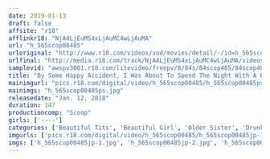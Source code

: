```yaml
---
date: 2019-01-13
draft: false
affsite: "r18"
afflinkr18: "NjA4LjEuMS4xLjAuMC4wLjAuMA"
url: "h_565scop00485"
urloriginal: "http://www.r18.com/videos/vod/movies/detail/-/id=h_565scop00485"
urlfinal: "http://media.r18.com/track/NjA4LjEuMS4xLjAuMC4wLjAuMA/videos/vod/movies/detail/-/id=h_565scop00485"
samplevid: "awspv3001.r18.com/litevideo/freepv/8/84s/84scop485/84scop485_dmb_w.mp4"
title: "By Some Happy Accident, I Was About To Spend The Night With A Beautiful Lady! At First, I Tried To Stay Cool About It, But When I Saw This Beautiful Young Lady Sleeping, Unguarded, I Could No Longer Resist My Basic Instinct To Fuck, And So I Paid Her A Raw Creampie Night Visit!!"
mainimgurl: "pics.r18.com/digital/video/h_565scop00485/h_565scop00485ps.jpg"
mainimgs: "h_565scop00485ps.jpg"
releasedate: "Jan. 12, 2018"
duration: 147
productioncomp: "Scoop"
girls: ['----']
categories: ['Beautiful Tits', 'Beautiful Girl', 'Older Sister', 'Drunk Girl', 'Creampie', 'Blowjob', 'Hi-Def']
imgurls: ['pics.r18.com/digital/video/h_565scop00485/h_565scop00485jp-1.jpg', 'pics.r18.com/digital/video/h_565scop00485/h_565scop00485jp-2.jpg', 'pics.r18.com/digital/video/h_565scop00485/h_565scop00485jp-3.jpg', 'pics.r18.com/digital/video/h_565scop00485/h_565scop00485jp-4.jpg', 'pics.r18.com/digital/video/h_565scop00485/h_565scop00485jp-5.jpg', 'pics.r18.com/digital/video/h_565scop00485/h_565scop00485jp-6.jpg', 'pics.r18.com/digital/video/h_565scop00485/h_565scop00485jp-7.jpg', 'pics.r18.com/digital/video/h_565scop00485/h_565scop00485jp-8.jpg', 'pics.r18.com/digital/video/h_565scop00485/h_565scop00485jp-9.jpg', 'pics.r18.com/digital/video/h_565scop00485/h_565scop00485jp-10.jpg', 'pics.r18.com/digital/video/h_565scop00485/h_565scop00485jp-11.jpg', 'pics.r18.com/digital/video/h_565scop00485/h_565scop00485jp-12.jpg', 'pics.r18.com/digital/video/h_565scop00485/h_565scop00485jp-13.jpg', 'pics.r18.com/digital/video/h_565scop00485/h_565scop00485jp-14.jpg', 'pics.r18.com/digital/video/h_565scop00485/h_565scop00485jp-15.jpg', 'pics.r18.com/digital/video/h_565scop00485/h_565scop00485jp-16.jpg', 'pics.r18.com/digital/video/h_565scop00485/h_565scop00485jp-17.jpg', 'pics.r18.com/digital/video/h_565scop00485/h_565scop00485jp-18.jpg', 'pics.r18.com/digital/video/h_565scop00485/h_565scop00485jp-19.jpg', 'pics.r18.com/digital/video/h_565scop00485/h_565scop00485jp-20.jpg']
imgs: ['h_565scop00485jp-1.jpg', 'h_565scop00485jp-2.jpg', 'h_565scop00485jp-3.jpg', 'h_565scop00485jp-4.jpg', 'h_565scop00485jp-5.jpg', 'h_565scop00485jp-6.jpg', 'h_565scop00485jp-7.jpg', 'h_565scop00485jp-8.jpg', 'h_565scop00485jp-9.jpg', 'h_565scop00485jp-10.jpg', 'h_565scop00485jp-11.jpg', 'h_565scop00485jp-12.jpg', 'h_565scop00485jp-13.jpg', 'h_565scop00485jp-14.jpg', 'h_565scop00485jp-15.jpg', 'h_565scop00485jp-16.jpg', 'h_565scop00485jp-17.jpg', 'h_565scop00485jp-18.jpg', 'h_565scop00485jp-19.jpg', 'h_565scop00485jp-20.jpg']
---
```

